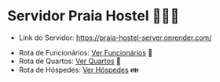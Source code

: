 # Servidor Praia Hostel :palm_tree::hotel::ocean:

* Link do Servidor: https://praia-hostel-server.onrender.com/
- Rota de Funcionários: <a href="https://praia-hostel-server.onrender.com/funcionarios" target="_blank">Ver Funcionários</a> :construction_worker:
- Rota de Quartos: <a href="https://praia-hostel-server.onrender.com/quartos" action="_blank">Ver Quartos</a> :key:
- Rota de Hóspedes: <a href="https://praia-hostel-server.onrender.com/hospedes" action="_blank">Ver Hóspedes</a> :family:
